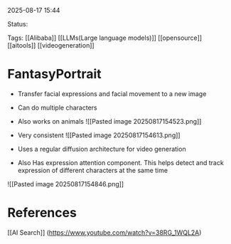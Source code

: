 
2025-08-17 15:44

Status:

Tags: [[Alibaba]] [[LLMs(Large language models)]] [[opensource]] [[aitools]] [[videogeneration]] 




# FantasyPortrait

- Transfer facial expressions and facial movement to a new image
- Can do multiple characters
- Also works on animals
![[Pasted image 20250817154523.png]]

- Very consistent
![[Pasted image 20250817154613.png]]
- Uses a regular diffusion architecture for video generation 
- Also Has expression attention component. This helps detect and track expression of different characters at the same time

![[Pasted image 20250817154846.png]]


# References
[[AI Search]] (https://www.youtube.com/watch?v=38RG_1WQL2A)